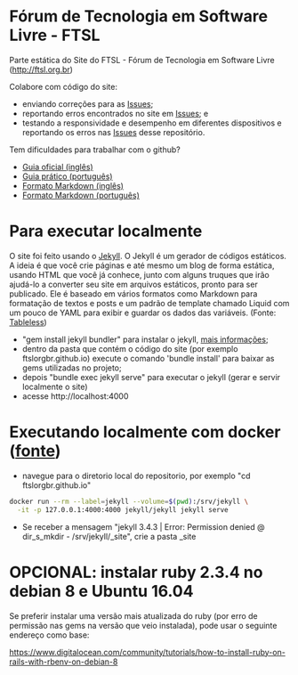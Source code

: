 # Fórum de Tecnologia em Software Livre - FTSL
Parte estática do Site do FTSL - Fórum de Tecnologia em Software Livre (http://ftsl.org.br)

Colabore com código do site:
* enviando correções para as [Issues](https://github.com/ftslorgbr/ftslorgbr.github.io/issues);
* reportando erros encontrados no site em [Issues](https://github.com/ftslorgbr/ftslorgbr.github.io/issues); e
* testando a responsividade e desempenho em diferentes dispositivos e reportando os erros nas [Issues](https://github.com/ftslorgbr/ftslorgbr.github.io/issues) desse repositório.

Tem dificuldades para trabalhar com o github?
* [Guia oficial (inglês)](https://guides.github.com)
* [Guia prático (português)](http://rogerdudler.github.io/git-guide/index.pt_BR.html)
* [Formato Markdown (inglês)](https://guides.github.com/features/mastering-markdown)
* [Formato Markdown (português)](https://github.com/joelwallis/aprendendo-markdown)

# Para executar localmente

O site foi feito usando o [Jekyll](https://jekyllrb.com). O Jekyll é um gerador de códigos estáticos. A ideia é que você crie páginas e até mesmo um blog de forma estática, usando HTML que você já conhece, junto com alguns truques que irão ajudá-lo a converter seu site em arquivos estáticos, pronto para ser publicado. Ele é baseado em vários formatos como Markdown para formatação de textos e posts e um padrão de template chamado Liquid com um pouco de YAML para exibir e guardar os dados das variáveis. (Fonte: [Tableless](https://tableless.com.br/jekyll-servindo-sites-estaticos))

* "gem install jekyll bundler" para instalar o jekyll, [mais informações](https://jekyllrb.com/docs/installation);
* dentro da pasta que contém o código do site (por exemplo ftslorgbr.github.io) execute o comando 'bundle install' para baixar as gems utilizadas no projeto;
* depois "bundle exec jekyll serve" para executar o jekyll (gerar e servir localmente o site) 
* acesse http://localhost:4000

# Executando localmente com docker ([fonte](https://github.com/jekyll/docker/wiki/Usage:-Running))
* navegue para o diretorio local do repositorio, por exemplo "cd ftslorgbr.github.io"
```sh
docker run --rm --label=jekyll --volume=$(pwd):/srv/jekyll \
  -it -p 127.0.0.1:4000:4000 jekyll/jekyll jekyll serve
```
* Se receber a mensagem "jekyll 3.4.3 | Error:  Permission denied @ dir_s_mkdir - /srv/jekyll/_site", crie a pasta _site

# OPCIONAL: instalar ruby 2.3.4 no debian 8 e Ubuntu 16.04
Se preferir  instalar uma versão mais atualizada do ruby (por erro de permissão nas gems na versão que veio instalada), pode usar o seguinte endereço como base:

https://www.digitalocean.com/community/tutorials/how-to-install-ruby-on-rails-with-rbenv-on-debian-8
